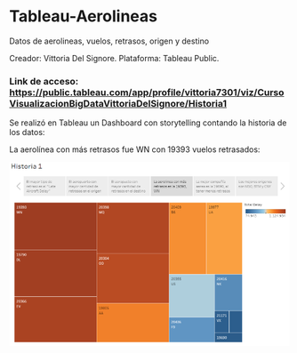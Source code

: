 # Tableau-Aerolineas
Datos de aerolineas, vuelos, retrasos, origen y destino

Creador: Vittoria Del Signore.
Plataforma: Tableau Public.

### Link de acceso: https://public.tableau.com/app/profile/vittoria7301/viz/CursoVisualizacionBigDataVittoriaDelSignore/Historia1

Se realizó en Tableau un Dashboard con storytelling contando la historia de los datos:

La aerolínea con más retrasos fue WN con 19393 vuelos retrasados:

![Gráficos de Siniestros](https://github.com/vittoriadelsignore/Tableau-Aerolineas/blob/master/Aerolineas.png)
